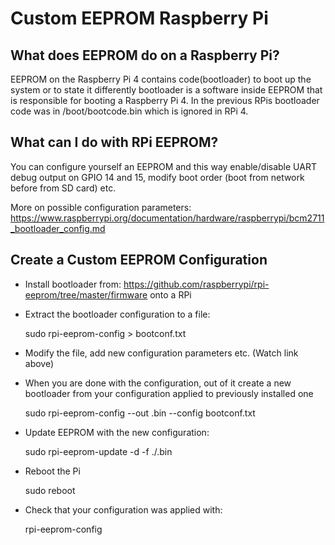 # Custom EEPROM Raspberry Pi

## What does EEPROM do on a Raspberry Pi?

EEPROM on the Raspberry Pi 4 contains code(bootloader) to boot up the system or to state it differently bootloader is a software inside EEPROM that is responsible for booting a Raspberry Pi 4.
In the previous RPis bootloader code was in /boot/bootcode.bin which is ignored in RPi 4.

## What can I do with RPi EEPROM?

You can configure yourself an EEPROM and this way enable/disable UART debug output on GPIO 14 and 15,
modify boot order (boot from network before from SD card) etc.

More on possible configuration parameters: https://www.raspberrypi.org/documentation/hardware/raspberrypi/bcm2711_bootloader_config.md

## Create a Custom EEPROM Configuration

- Install bootloader from: https://github.com/raspberrypi/rpi-eeprom/tree/master/firmware onto a RPi

- Extract the bootloader configuration to a file: 

	sudo rpi-eeprom-config <PI-EEPROM-FILE> > bootconf.txt

- Modify the file, add new configuration parameters etc. (Watch link above)

- When you are done with the configuration, out of it create a new bootloader from your configuration applied to previously installed one

	sudo rpi-eeprom-config --out <NEW-PI-EEPROM-FILE>.bin --config bootconf.txt <PI-EEPROM-FILE> 

- Update EEPROM with the new configuration:

	sudo rpi-eeprom-update -d -f ./<NEW-PI-EEPROM-FILE>.bin

- Reboot the Pi

	sudo reboot

- Check that your configuration was applied with:

	rpi-eeprom-config

